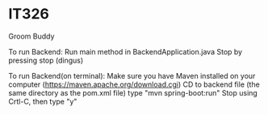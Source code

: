 # IT326
Groom Buddy

To run Backend:
Run main method in BackendApplication.java
Stop by pressing stop (dingus)

To run Backend(on terminal):
Make sure you have Maven installed on your computer (https://maven.apache.org/download.cgi)
CD to backend file (the same directory as the pom.xml file)
type "mvn spring-boot:run"
Stop using Crtl-C, then type "y"

